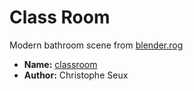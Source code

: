 Class Room
==========

Modern bathroom scene from
[blender.rog](http://www.blender.org/download/demo-files)

* **Name:** [classroom](http://download.blender.org/demo/test/classroom.zip)
* **Author:** Christophe Seux
